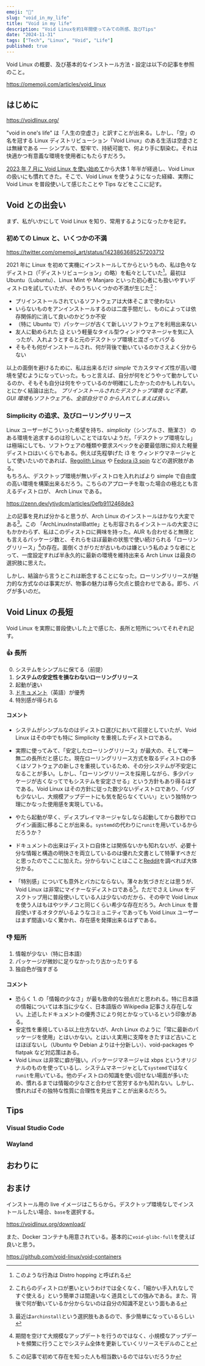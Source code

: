 ```yaml
---
emoji: "💨"
slug: "void_in_my_life"
title: "Void in my life"
description: "Void Linuxを約1年間使ってみての所感、及びTips"
date: "2024-11-31"
tags: ["Tech", "Linux", "Void", "Life"]
published: true
---
```


Void Linux の概要、及び基本的なインストール方法・設定は以下の記事を参照のこと。

https://omemoji.com/articles/void_linux

## はじめに

https://voidlinux.org/

"void in one's life" は「人生の空虚さ」と訳すことが出来る。しかし、「空」の名を冠する Linux ディストリビューション「Void Linux」のある生活は空虚さとは無縁である ── シンプルで、堅牢で、持続可能で、何より手に馴染む。それは快適かつ有意義な環境を使用者にもたらすだろう。

[2023 年 7 月に Void Linux を使い始めて](https://omemoji.com/articles/void_linux)から大体 1 年半が経過し、Void Linux の扱いにも慣れてきた。そこで、Void Linux を使うようになった経緯、実際に Void Linux を普段使いして感じたことや Tips などをここに記す。

## Void との出会い

まず、私がいかにして Void Linux を知り、常用するようになったかを記す。

### 初めての Linux と、いくつかの不満

https://twitter.com/omemoji_art/status/1423863685257203712

2021 年に Linux を初めて実機にインストールしてからというもの、私は色々なディストロ（「ディストリビューション」の略）を転々としていた[^2]。最初は Ubuntu（Lubuntu）、Linux Mint や Manjaro といった初心者にも扱いやすいディストロを試していたが、そのうちいくつかの不満が生じた[^3]：

- プリインストールされているソフトウェアは大体そこまで使わない
- いらないものをアンインストールするのは二度手間だし、ものによっては依存関係的に消して良いのかどうか不安
- （特に Ubuntu で）パッケージが古くて新しいソフトウェアを利用出来ない
- 友人に勧められた [i3](https://i3wm.org) という軽量なタイル型ウィンドウマネージャを気に入ったが、入れようとすると元のデスクトップ環境と混ざってバグる
- そもそも何がインストールされ、何が背後で動いているのかさえよく分からない

以上の面倒を避けるために、私は出来るだけ _simple_ でカスタマイズ性が高い環境を望むようになっていった。もっと言えば、自分が何をどうやって動かしているのか、そもそも自分は何をやっているのか明確にしたかったのかもしれない。とにかく結論は出た。
_プリインストールされたデスクトップ環境 など不要。 GUI 環境もソフトウェアも、全部自分で 0 から入れてしまえば良い。_

[^2]: このような行為は Distro hopping と呼ばれる
[^3]: これらのディストロが悪いというわけでは全くなく、「細かい手入れなしですぐ使える」という簡単さは間違いなく道具としての強みである。また、背後で何が動いているか分からないのは自分の知識不足という面もある

### Simplicity の追求、及びローリングリリース

Linux ユーザーがこういった希望を持ち、_simplicity_（シンプルさ、簡潔さ） のある環境を追求するのは珍しいことではないようだ。「デスクトップ環境なし」は極端にしても、ソフトウェアの種類や要求スペックを必要最低限に抑えた軽量ディストロはいくらでもある。例えば先程挙げた i3 を ウィンドウマネージャとして使いたいのであれば、[Regolith Linux](https://regolith-desktop.com/) や [Fedora i3 spin](https://fedoraproject.org/spins/i3) などの選択肢がある。\
もちろん、デスクトップ環境が無いディストロを入れればより simple で自由度の高い環境を構築出来るだろう。こちらのアプローチを取った場合の極北とも言えるディストロが、 Arch Linux である。

https://zenn.dev/ytjvdcm/articles/0efb9112468de3

上の記事を見れば分かると思うが、Arch Linux のインストールはかなり大変である[^5]。この 「ArchLinuxInstallBattle」とも形容されるインストールの大変さにもかかわらず、私はこのディストロに興味を持った。AUR も合わせると無限とも言えるパッケージ数と、それらをほぼ最新の状態で使い続けられる「ローリングリリース」[^4]の存在。面倒くさがりだが古いものは嫌という私のような者にとって、一度設定すれば半永久的に最新の環境を維持出来る Arch Linux は最良の選択肢に思えた。

しかし、結論から言うとこれは断念することになった。ローリングリリースが魅力的な方式なのは事実だが、物事の魅力は専ら欠点と鏡合わせである。即ち、バグが多いのだ。

[^4]: 期間を空けて大規模なアップデートを行うのではなく、小規模なアップデートを頻繁に行うことでシステム全体を更新していくリリースモデルのこと
[^5]: 最近は`archinstall`という選択肢もあるので、多少簡単になっているらしい

## Void Linux の長短

Void Linux を実際に普段使いした上で感じた、長所と短所についてそれぞれ記す。

### :+1: 長所

0. システムをシンプルに保てる（前提）
1. **システムの安定性を損なわないローリングリリース**
2. 起動が速い
3. [ドキュメント](https://docs.voidlinux.org/)（英語）が優秀
4. 特別感が得られる

#### コメント

- システムがシンプルなのはディストロ選びにおいて前提としていたが、Void Linux はその中でも特に Simplicity を重視したディストロである。

- 実際に使ってみて、「安定したローリングリリース」が最大の、そして唯一無二の長所だと感じた。現在ローリングリリース方式を取るディストロの多くはソフトウェアの新しさを重視しているため、その分システムが不安定になることが多い。しかし、「ローリングリリースを採用しながら、多少パッケージが古くなってでもシステムを安定させる」という方針もあり得るはずである。Void Linux はその方針に従った数少ないディストロであり、「バグも少ないし、大規模アップデートにも気を配らなくていい」という独特かつ理にかなった使用感を実現している。

- やたら起動が早く、ディスプレイマネージャなしなら起動してから数秒でログイン画面に移ることが出来る。`systemd`の代わりに`runit`を用いているからだろうか？

- ドキュメントの出来はディストロ自体とは関係ないかも知れないが、必要十分な情報と構造の明快さを両立しているのは優れた文書として特筆すべきだと思ったのでここに加えた。分からないことはここと[Reddit](https://www.reddit.com/r/voidlinux/)を調べれば大体分かる。
- 「特別感」についても意外とバカにならない。薄々お気づきだとは思うが、Void Linux は非常にマイナーなディストロである[^1]。ただでさえ Linux をデスクトップ用に普段使いしている人は少ないのだから、その中で Void Linux を使う人はもはやツチノコと同じくらい希少な存在だろう。Arch Linux を普段使いするオタクがいるようなコミュニティであっても Void Linux ユーザーはまず間違いなく驚かれ、存在感を発揮出来るはずである。

[^1]: この記事で初めて存在を知った人も相当数いるのではないだろうか

### :-1: 短所

1. 情報が少ない（特に日本語）
2. パッケージが微妙に足りなかったり古かったりする
3. 独自色が強すぎる

#### コメント

- 恐らく 1. の「情報の少なさ」が最も致命的な弱点だと思われる。特に日本語の情報については本当に少なく、日本語版の Wikipedia 記事さえ存在しない。上述したドキュメントの優秀さにより何とかなっているという印象がある。
- 安定性を重視している以上仕方ないが、Arch Linux のように「常に最新のパッケージを使用」とはいかない。とはいえ実用に支障をきたすほど古いことはほぼないし（Ubuntu や Debian よりは十分新しい）、void-packages や flatpak など対応策はある。
- Void Linux は非常に癖が強い。パッケージマネージャは xbps というオリジナルのものを使っているし、システムマネージャとして`systemd`ではなく`runit`を用いている。他のディストロの知識を使い回せない場面が多いため、慣れるまでは情報の少なさと合わせて苦労するかも知れない。しかし、慣れればその独特な性質に合理性を見出すことが出来るだろう。

## Tips

### Visual Studio Code

### Wayland

## おわりに

## おまけ

インストール用の live イメージはこちらから。デスクトップ環境なしでインストールしたい場合、`base`を選択する。

https://voidlinux.org/download/

また、Docker コンテナも用意されている。基本的に`void-glibc-full`を使えば良いと思う。

https://github.com/void-linux/void-containers
